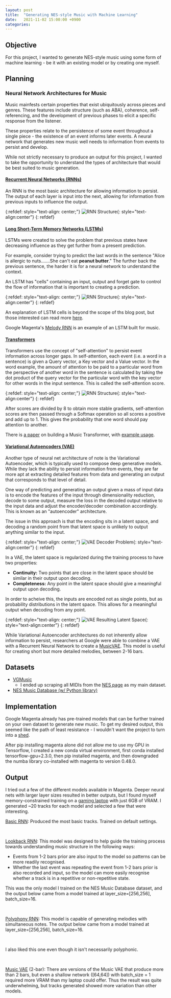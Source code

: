 ```yaml
---
layout: post
title:  "Generating NES-style Music with Machine Learning"
date:   2021-11-02 15:00:00 +0900
categories:
---
```


<script src="https://cdn.jsdelivr.net/combine/npm/tone@14.7.58,npm/@magenta/music@1.22.1/es6/core.js,npm/focus-visible@5,npm/html-midi-player@1.4.0"></script>

## Objective

For this project, I wanted to generate NES-style music using some form of machine learning - be it with an existing model or by creating one myself.

## Planning

### Neural Network Architectures for Music

Music mainfests certain properties that exist ubiquitously across pieces and genres. These features include structure (such as ABA), coherence, self-referencing, and the development of previous phases to elicit a specific response from the listener.

These properties relate to the persistence of some event throughout a single piece - the existence of an event informs later events. A neural network that generates new music well needs to information from events to persist and develop.

While not strictly necessary to produce an output for this project, I wanted to take the opportunity to understand the types of architecture that would be best suited to music generation.

#### [Recurrent Neural Networks (RNNs)](https://www.ibm.com/cloud/learn/recurrent-neural-networks)

An RNN is the most basic architecture for allowing information to persist. The output of each layer is input into the next, allowing for information from previous inputs to influence the output.

{:refdef: style="text-align: center;"}
![RNN Structure](https://raw.githubusercontent.com/valencia21/valencia21.github.io/master/_site/assets/img/2021-11-02/ICLH_Diagram_Batch_02_13B-RecurrentNeuralNetworks-WHITEBG.webp){: style="text-align:center"}
{: refdef}

#### [Long Short-Term Memory Networks (LSTMs)](https://colah.github.io/posts/2015-08-Understanding-LSTMs/)

LSTMs were created to solve the problem that previous states have decreasing influence as they get further from a present prediction. 

For example, consider trying to predict the last words in the sentence "Alice is allergic to nuts.......She can't eat __peanut butter__." The further back the previous sentence, the harder it is for a neural network to understand the context.

An LSTM has "cells" containing an input, output and forget gate to control the flow of information that is important to creating a prediction. 

{:refdef: style="text-align: center;"}
![RNN Structure](https://raw.githubusercontent.com/valencia21/valencia21.github.io/master/_site/assets/img/2021-11-02/LSTM3-chain.png){: style="text-align:center"}
{: refdef}

An explanation of LSTM cells is beyond the scope of ths blog post, but those interested can read more [here]((https://colah.github.io/posts/2015-08-Understanding-LSTMs/)).

Google Magenta's [Melody RNN](https://github.com/magenta/magenta/blob/main/magenta/models/melody_rnn/README.md) is an example of an LSTM built for music.

#### [Transformers](https://jalammar.github.io/illustrated-transformer/)

Transformers use the concept of "self-attention" to persist event information across longer gaps. In self-attention, each event (i.e. a word in a sentence) is given a Query vector, a Key vector and a Value vector. In the word example, the amount of attention to be paid to a particular word from the perspective of another word in the sentence is calculated by taking the dot product of the query vector for the particular word with the key vector for other words in the input sentence. This is called the self-attention score.

{:refdef: style="text-align: center;"}
![RNN Structure](https://raw.githubusercontent.com/valencia21/valencia21.github.io/master/_site/assets/img/2021-11-02/transformer_self-attention_visualization.png){: style="text-align:center"}
{: refdef}

After scores are divided by 8 to obtain more stable gradients, self-attention scores are then passed through a Softmax operation so all scores a positive and add up to 1. This gives the probability that one word should pay attention to another.

There is [a paper](https://openreview.net/pdf?id=rJe4ShAcF7) on building a Music Transformer, with [example usage](https://magenta.tensorflow.org/nobodys-songs).

#### [Variational Autoencoders (VAE)](https://towardsdatascience.com/understanding-variational-autoencoders-vaes-f70510919f73)

Another type of neural net architecture of note is the Variational Autoencoder, which is typically used to compose deep generative models. While they lack the ability to persist information from events, they are far more apt at extracting detailed features from data and generating an output that corresponds to that level of detail.

One way of predicting and generating an output given a mass of input data is to encode the features of the input through dimensionality reduction, decode to some output, measure the loss in the decoded output relative to the input data and adjust the encoder/decoder combination accordingly. This is known as an "autoencoder" architecture.

The issue in this approach is that the encoding sits in a latent space, and decoding a random point from that latent space is unlikely to output anything similar to the input.

{:refdef: style="text-align: center;"}
![VAE Decoder Problem](https://raw.githubusercontent.com/valencia21/valencia21.github.io/master/_site/assets/img/2021-11-02/vae_1.png){: style="text-align:center"}
{: refdef}

In a VAE, the latent space is regularized during the training process to have two properties:
- **Continuity:** Two points that are close in the latent space should be similar in their output upon decoding.
- **Completeness:** Any point in the latent space should give a meaningful output upon decoding.

In order to acheive this, the inputs are encoded not as single points, but as probability distributions in the latent space. This allows for a meaningful output when decoding from any point.

{:refdef: style="text-align: center;"}
![VAE Resulting Latent Space](https://raw.githubusercontent.com/valencia21/valencia21.github.io/master/_site/assets/img/2021-11-02/vae_2.png){: style="text-align:center"}
{: refdef}

While Variational Autoencoder architectures do not inherently allow information to persist, researchers at Google were able to combine a VAE with a Recurrent Neural Network to create a [MusicVAE](https://magenta.tensorflow.org/music-vae). This model is useful for creating short but more detailed melodies, between 2-16 bars.

## Datasets

- [VGMusic](https://vgmusic.com)
  - I ended up scraping all MIDIs from the [NES page](https://www.vgmusic.com/music/console/nintendo/nes/) as my main dataset.
- [NES Music Database (w/ Python library)](https://github.com/chrisdonahue/nesmdb)

## Implementation

Google Magenta already has pre-trained models that can be further trained on your own dataset to generate new music. To get my desired output, this seemed like the path of least resistance - I wouldn't want the project to turn into a [shed](https://cassandraxia.com/writing/shed.html).

After pip installing magenta alone did not allow me to use my GPU in Tensorflow, I created a new conda virtual environment, first conda installed tensorflow-gpu=2.3.0, then pip installed magenta, and then downgraded the numba library co-installed with magenta to version 0.48.0.

## Output

I tried out a few of the different models available in Magenta. Deeper neural nets with larger layer sizes resulted in better outputs, but I found myself memory-constrained training on a [gaming laptop](https://www.amazon.co.jp/%E3%82%B2%E3%83%BC%E3%83%9F%E3%83%B3%E3%82%B0%E3%83%8E%E3%83%BC%E3%83%88%E3%83%91%E3%82%BD%E3%82%B3%E3%83%B3-Zephyrus-%E3%83%A0%E3%83%BC%E3%83%B3%E3%83%A9%E3%82%A4%E3%83%88%E3%83%9B%E3%83%AF%E3%82%A4%E3%83%88-%E3%80%90%E6%97%A5%E6%9C%AC%E6%AD%A3%E8%A6%8F%E4%BB%A3%E7%90%86%E5%BA%97%E5%93%81%E3%80%91%E3%80%90%E3%81%82%E3%82%93%E3%81%97%E3%82%93%E4%BF%9D%E8%A8%BC%E3%80%91GA503QM-R9R3060WS%E3%80%90Windows-%E7%84%A1%E6%96%99%E3%82%A2%E3%83%83%E3%83%97%E3%82%B0%E3%83%AC%E3%83%BC%E3%83%89%E5%AF%BE%E5%BF%9C%E3%80%91/dp/B08XM9DMYY) with just 6GB of VRAM. I generated ~20 tracks for each model and selected a few that were interesting.

[Basic RNN](https://github.com/magenta/magenta/tree/main/magenta/models/melody_rnn): Produced the most basic tracks. Trained on default settings.

<midi-player
  src="https://raw.githubusercontent.com/valencia21/valencia21.github.io/master/_site/assets/audio/basic_rnn.mid"
  sound-font visualizer="#myVisualizer">
</midi-player>
<midi-visualizer type="piano-roll" id="myVisualizer"></midi-visualizer>
<br />

[Lookback RNN](https://magenta.tensorflow.org/2016/07/15/lookback-rnn-attention-rnn/): This model was designed to help guide the training process towards understanding music structure in the following ways:

- Events from 1-2 bars prior are also input to the model so patterns can be more readily recognised.
- Whether the last event was repeating the event from 1-2 bars prior is also recorded and input, so the model can more easily recognise whether a track is in a repetitive or non-repetitive state.

This was the only model I trained on the NES Music Database dataset, and the output below came from a model trained at layer_size=[256,256], batch_size=16.

<midi-player
  src="https://raw.githubusercontent.com/valencia21/valencia21.github.io/master/_site/assets/audio/lookback_rnn_256_nesmidi.mid"
  sound-font visualizer="#myVisualizer1">
</midi-player>
<midi-visualizer type="piano-roll" id="myVisualizer1"></midi-visualizer>
<br />

[Polyphony RNN](https://github.com/magenta/magenta/tree/main/magenta/models/polyphony_rnn): This model is capable of generating melodies with simultaneous notes. The output below came from a model trained at layer_size=[256,256], batch_size=16.

<midi-player
  src="https://raw.githubusercontent.com/valencia21/valencia21.github.io/master/_site/assets/audio/polyphony_rnn_256_2.mid"
  sound-font visualizer="#myVisualizer4">
</midi-player>
<midi-visualizer type="piano-roll" id="myVisualizer4"></midi-visualizer>
<br />

I also liked this one even though it isn't necessarily polyphonic.

<midi-player
  src="https://raw.githubusercontent.com/valencia21/valencia21.github.io/master/_site/assets/audio/polyphony_rnn_256.mid"
  sound-font visualizer="#myVisualizer2">
</midi-player>
<midi-visualizer type="piano-roll" id="myVisualizer2"></midi-visualizer>
<br />

[Music VAE](https://magenta.tensorflow.org/music-vae) (2-bar): There are versions of the Music VAE that produce more than 2 bars, but even a shallow network ([64,64]) with batch_size = 1 required more VRAM than my laptop could offer. Thus the result was quite underwhelming, but tracks generated showed more variation than other models.

<midi-player
  src="https://raw.githubusercontent.com/valencia21/valencia21.github.io/master/_site/assets/audio/2bar_music_vae_128.mid"
  sound-font visualizer="#myVisualizer3">
</midi-player>
<midi-visualizer type="piano-roll" id="myVisualizer3"></midi-visualizer>